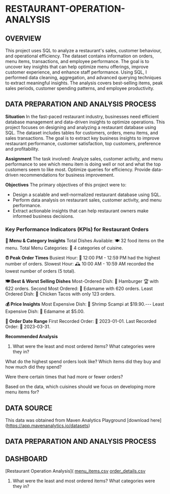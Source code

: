 # RESTAURANT-OPERATION-ANALYSIS
## OVERVIEW
This project uses SQL to analyze a restaurant's sales, customer behaviour, and operational efficiency. The dataset contains information on orders, menu items, transactions, and employee performance. The goal is to uncover key insights that can help optimize menu offerings, improve customer experience, and enhance staff performance.
Using SQL, I performed data cleaning, aggregation, and advanced querying techniques to extract meaningful insights. The analysis covers best-selling items, peak sales periods, customer spending patterns, and employee productivity.

## DATA PREPARATION AND ANALYSIS PROCESS
  **Situation**
In the fast-paced restaurant industry, businesses need efficient database management and data-driven insights to optimize operations. This project focuses on designing and analyzing a restaurant database using SQL. The dataset includes tables for customers, orders, menu items, and sales transactions. The goal is to extract key business insights to improve restaurant performance, customer satisfaction, top customers, preference and profitability.

 **Assignment**
The task involved:
Analyze sales, customer activity, and menu performance to see which menu item is doing well or not and what the top customers seem to like most.
Optimize queries for efficiency.
Provide data-driven recommendations for business improvement.

**Objectives**
The primary objectives of this project were to:
- Design a scalable and well-normalized restaurant database using SQL.
- Perform data analysis on restaurant sales, customer activity, and menu performance.
- Extract actionable insights that can help restaurant owners make informed business decisions.
  
### **Key Performance Indicators (KPIs) for Restaurant Orders**

**📌 Menu & Category Insights**
    Total Dishes Available: 🍽️ 32 food items on the menu.
    Total Menu Categories: 📂 4 categories of cuisine.
    

**⏰ Peak Order Times**
Busiest Hour: 🚀 12:00 PM - 12:59 PM had the highest number of orders.
Slowest Hour: 🕰️ 10:00 AM - 10:59 AM recorded the lowest number of orders (5 total).

**🍽️ Best & Worst Selling Dishes**
Most-Ordered Dish: 🍔 Hamburger 🏆 with 622 orders.
Second Most Ordered: 🥢 Edamame with 620 orders.
Least Ordered Dish: 🌮 Chicken Tacos with only 123 orders.


**💰 Price Insights**
Most Expensive Dish: 🦐 Shrimp Scampi at $19.90.---
Least Expensive Dish: 🥢 Edamame at $5.00.

**📅 Order Date Range**
First Recorded Order: 📆 2023-01-01.
Last Recorded Order: 📆 2023-03-31.

**Recommended Analysis**
1. What were the least and most ordered items? What categories were they in?

What do the highest spend orders look like? Which items did they buy and how much did they spend?

Were there certain times that had more or fewer orders?

Based on the data, which cuisines should we focus on developing more menu items for?

## DATA SOURCE
This data was obtained from  Maven Analytics Playground
[download here] (https://app.mavenanalytics.io/datasets)

## DATA PREPARATION AND ANALYSIS PROCESS

## DASHBOARD
[Restaurant Operation Analysis](
[menu_items.csv](https://github.com/user-attachments/files/19009031/menu_items.csv)
[order_details.csv](https://github.com/user-attachments/files/19009040/order_details.csv)

1. What were the least and most ordered items? What categories were they in?


